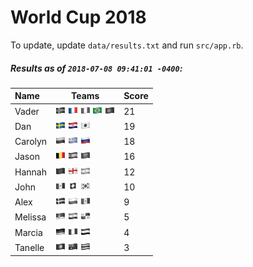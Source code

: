 # World Cup 2018

To update, update `data/results.txt` and run `src/app.rb`.

##### Results as of `2018-07-08 09:41:01 -0400`:

| Name | Teams | Score
| :- | - | -
| Vader | ![](flags/Iceland.png "Iceland") ![](flags/France.png "France") ![](flags/Nigeria.png "Nigeria") ![](flags/Brazil.png "Brazil") ![](flags/Portugal.png "Portugal")  | 21 |
| Dan | ![](flags/Sweden.png "Sweden") ![](flags/Croatia.png "Croatia") ![](flags/Japan.png "Japan")  | 19 |
| Carolyn | ![](flags/Colombia.png "Colombia") ![](flags/Uruguay.png "Uruguay") ![](flags/Russia.png "Russia")  | 18 |
| Jason | ![](flags/Belgium.png "Belgium") ![](flags/Spain.png "Spain") ![](flags/Saudi_Arabia.png "Saudi Arabia")  | 16 |
| Hannah | ![](flags/Morocco.png "Morocco") ![](flags/England.png "England") ![](flags/Argentina.png "Argentina")  | 12 |
| John | ![](flags/Mexico.png "Mexico") ![](flags/Switzerland.png "Switzerland") ![](flags/South_Korea.png "South Korea")  | 10 |
| Alex | ![](flags/Denmark.png "Denmark") ![](flags/Poland.png "Poland") ![](flags/Senegal.png "Senegal")  | 9 |
| Melissa | ![](flags/Serbia.png "Serbia") ![](flags/Iran.png "Iran") ![](flags/Panama.png "Panama")  | 5 |
| Marcia | ![](flags/Germany.png "Germany") ![](flags/Peru.png "Peru") ![](flags/Egypt.png "Egypt")  | 4 |
| Tanelle | ![](flags/Tunisia.png "Tunisia") ![](flags/Australia.png "Australia") ![](flags/Costa_Rica.png "Costa Rica")  | 3 |
